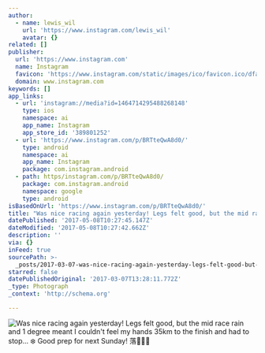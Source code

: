```yaml
---
author:
  - name: lewis_wil
    url: 'https://www.instagram.com/lewis_wil'
    avatar: {}
related: []
publisher:
  url: 'https://www.instagram.com'
  name: Instagram
  favicon: 'https://www.instagram.com/static/images/ico/favicon.ico/dfa85bb1fd63.ico'
  domain: www.instagram.com
keywords: []
app_links:
  - url: 'instagram://media?id=1464714295488268148'
    type: ios
    namespace: ai
    app_name: Instagram
    app_store_id: '389801252'
  - url: 'https://www.instagram.com/p/BRTteQwA8d0/'
    type: android
    namespace: ai
    app_name: Instagram
    package: com.instagram.android
  - path: https/instagram.com/p/BRTteQwA8d0/
    package: com.instagram.android
    namespace: google
    type: android
isBasedOnUrl: 'https://www.instagram.com/p/BRTteQwA8d0/'
title: "Was nice racing again yesterday! Legs felt good, but the mid race rain and 1 degree meant I couldn't feel my hands 35km to the finish and had to stop... ❄️ Good prep for next Sunday! \uD83E\uDD18\uD83C\uDFFC\uD83D\uDCAA\uD83C\uDFFD"
datePublished: '2017-05-08T10:27:45.147Z'
dateModified: '2017-05-08T10:27:42.662Z'
description: ''
via: {}
inFeed: true
sourcePath: >-
  _posts/2017-03-07-was-nice-racing-again-yesterday-legs-felt-good-but-the-mid.md
starred: false
datePublishedOriginal: '2017-03-07T13:28:11.772Z'
_type: Photograph
_context: 'http://schema.org'

---
```

![Was nice racing again yesterday! Legs felt good, but the mid race rain and 1 degree meant I couldn't feel my hands 35km to the finish and had to stop... ❄️ Good prep for next Sunday! 落](https://scontent.cdninstagram.com/t51.2885-15/s640x640/sh0.08/e35/17126319_258240301299051_4632515716459790336_n.jpg)